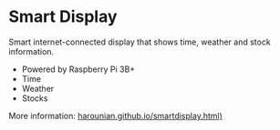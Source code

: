# Smart Display

Smart internet-connected display that shows time, weather and stock information.

-   Powered by Raspberry Pi 3B+
-   Time
-   Weather
-   Stocks
    
More information: [harounian.github.io/smartdisplay.html)](https://harounian.github.io/)
